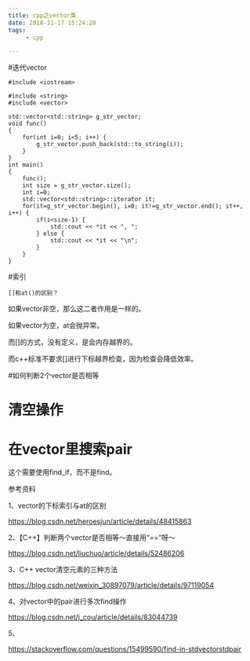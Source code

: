 ```yaml
---
title: cpp之vector类
date: 2018-11-17 15:24:28
tags:
	 - cpp

---
```




#迭代vector

```
#include <iostream>

#include <string>
#include <vector>

std::vector<std::string> g_str_vector;
void func()
{
	for(int i=0; i<5; i++) {
		g_str_vector.push_back(std::to_string(i));
	}
}
int main()
{
	func();
	int size = g_str_vector.size();
	int i=0;
	std::vector<std::string>::iterator it;
	for(it=g_str_vector.begin(), i=0; it!=g_str_vector.end(); it++, i++) {
		if(i<size-1) {
			std::cout << *it << ", ";
		} else {
			std::cout << *it << "\n";
		}
	}
}

```



#索引

```
[]和at()的区别？
```

如果vector非空，那么这二者作用是一样的。

如果vector为空，at会抛异常。

而[]的方式，没有定义，是会内存越界的。

而c++标准不要求[]进行下标越界检查，因为检查会降低效率。



#如何判断2个vector是否相等





# 清空操作



# 在vector里搜索pair

这个需要使用find_if，而不是find。



参考资料

1、vector的下标索引与at的区别

https://blog.csdn.net/heroesjun/article/details/48415863

2、【C++】判断两个vector是否相等～直接用“==”呀～

https://blog.csdn.net/liuchuo/article/details/52486206

3、C++ vector清空元素的三种方法

https://blog.csdn.net/weixin_30897079/article/details/97119054

4、对vector中的pair进行多次find操作

https://blog.csdn.net/j_cou/article/details/83044739

5、

https://stackoverflow.com/questions/15499590/find-in-stdvectorstdpair
